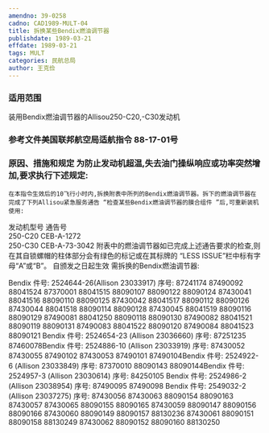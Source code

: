 ```yaml
---
amendno: 39-0258
cadno: CAD1989-MULT-04
title: 拆换某些Bendix燃油调节器
publishdate: 1989-03-21
effdate: 1989-03-21
tags: MULT
categories: 民航总局
author: 王克俭
---
```


### 适用范围 
装用Bendix燃油调节器的Allisou250-C20,-C30发动机

### 参考文件美国联邦航空局适航指令 88-17-01号

### 原因、措施和规定     为防止发动机超温,失去油门操纵响应或功率突然增加,要求执行下述规定: 
    在本指令生效后的10飞行小时内,拆换附表中所列的Bendix燃油调节器。拆下的燃油调节器在完成了下列Allisou紧急服务通告 “检查某些Bendix燃油调节器的膜合组件 ”后,可重新装机使用: 
发动机型号  通告号  
250-C20  CEB-A-1272  
250-C30  CEB-A-73-3042 
    附表中的燃油调节器如已完成上述通告要求的检查,则在其自锁螺帽的柱体部分会有绿色的标记或在其标牌的 “LESS ISSUE”栏中标有字母“A”或“B”。 
    自颁发之日起生效     需拆换的Bendix燃油调节器: 
  
Bendix 件号: 2524644-26(Allison 23033917)
 序号: 87241174  87490092  88041524   87370001  88041515  88090107 88090122  88090124  87430041 88041516  88090110  88090125 87430042  88041517  88090112 88090126  87430044  88041518 88090114  88090128  87430045 88041519  88090116  88090129 87490081  88041250  88090118 88090130  87490082  88041521 88090119  88090131  87490083 88041522  88090120  87490084 88041523  88090121
Bendix 件号: 2524654-23 (Allison 23036660) 序号: 87251235  87460078Bendix 件号: 2524886-10 (Allison 23033919)
 序号: 87430052  87430055  87490102 87430053  87490101  87490104Bendix 件号: 2524922-6 (Allison 23033849) 序号: 87370010  88090143  88090144Bendix 件号: 2524957-3 (Allison 23030614)
 序号: 84250105
Bendix 件号: 2524986-2 (Allison 23038954) 序号: 87490095  87490098
Bendix 件号: 2549032-2 (Allison 23037275)
 序号: 87430056  87430063  88090154  88090163 87430057  87430065  88090155  88090165 87430059  88090147  88090156  88090166 87430060  88090149  88090157  88130236 87430061  88090151  88090158  88130249 87430062  88090152  88090160  88130250
